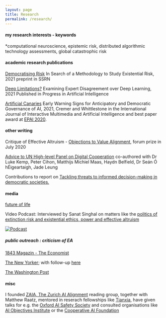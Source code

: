 ```yaml
---
layout: page
title: Research
permalink: /research/
---
```


#### my research interests - keywords

*computational neuroscience, epistemic risk, distributed algorithmic technology assessments, global catastrophic risk



#### academic research publications

[Democratising Risk](https://papers.ssrn.com/sol3/papers.cfm?abstract_id=3995225) In Search of a Methodology to Study Existential Risk, 2021 preprint in SSRN

[Deep Limitations?](https://link.springer.com/article/10.1007/s13748-021-00239-1) Examining Expert Disagreement over Deep Learning, 2021 Published in Progress in Artificial Intelligence

[Artificial Canaries](https://www.ijimai.org/journal/sites/default/files/2021-02/ijimai_6_5_10.pdf) Early Warning Signs for Anticipatory and Democratic Governance of AI, 2021, Cremer and Whittlestone in the International Journal of Interactive Multimedia and Artificial Intelligence and best paper award at [EPAI 2020](https://dmip.webs.upv.es/EPAI2020/).



#### other writing 

Critique of Effective Altruism - [Objections to Value Alignment](https://forum.effectivealtruism.org/posts/DxfpGi9hwvwLCf5iQ/objections-to-value-alignment-between-effective-altruists), forum prize in July 2020

[Advice to UN High-level Panel on Digital Cooperation](https://www.cser.ac.uk/news/advice-un-high-level-panel-digital-cooperation/) co-authored with Dr Luke Kemp, Peter Cihon, Matthijs Michiel Maas, Haydn Belfield, Dr Seán Ó hÉigeartaigh, Jade Leung 

Contributions to report on [Tackling threats to informed decision-making in democratic societies.](https://www.turing.ac.uk/research/publications/tackling-threats-informed-decision-making-democratic-societies)


#### media

[future of life](https://futureoflife.org/person/carla-zoe-cremer/)

Video Podcast: Interviewed by Sanat Singhal on matters like the [politics of extinction risk and existential ethics, power and effective altruism](https://youtu.be/vL1LmW_FJkI)

[![Podcast](https://img.youtube.com/vi/vL1LmW_FJkI/0.jpg)](https://www.youtube.com/watch?v=vL1LmW_FJkI)


##### public outreach : criticism of EA

[1843 Magazin - The Economist](https://www.economist.com/1843/2022/11/15/the-good-delusion-has-effective-altruism-broken-bad)

[The New Yorker](https://www.newyorker.com/magazine/2022/08/15/the-reluctant-prophet-of-effective-altruism); with follow-up [here](https://www.newyorker.com/news/annals-of-inquiry/sam-bankman-fried-effective-altruism-and-the-question-of-complicity)

[The Washington Post](https://www.washingtonpost.com/technology/2022/11/17/effective-altruism-sam-bankman-fried-ftx-crypto/)


#### misc

I founded [ZAIA, The Zurich AI Alignment](https://www.zurich-ai-alignment.com/discussion-group) reading group, together with Matthew Raatz, mentored in reserach fellowships like [Tianxia](https://www.tian-xia.com/), have given talks for e.g. the [Oxford AI Safety Society](https://twitter.com/OxfordAI/status/1521139105127669761?s=20) and consulted organisations like [AI Objectives Institute](https://ai.objectives.institute/blog/ai-and-the-transformation-of-capitalism) or the [Cooperative AI Foundation](https://www.cooperativeai.com/)


